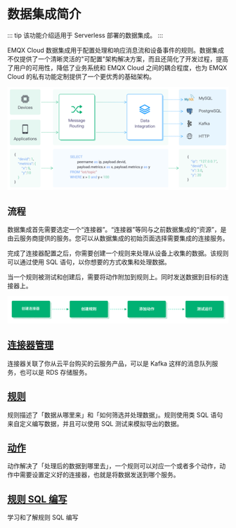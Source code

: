 # 数据集成简介

::: tip
该功能介绍适用于 Serverless 部署的数据集成。
:::

EMQX Cloud 数据集成用于配置处理和响应消息流和设备事件的规则。数据集成不仅提供了一个清晰灵活的"可配置"架构解决方案，而且还简化了开发过程，提高了用户的可用性，降低了业务系统和 EMQX Cloud 之间的耦合程度，也为 EMQX Cloud 的私有功能定制提供了一个更优秀的基础架构。

![data_integration_intro](./_assets/integration_intro_01.png)

## 流程

数据集成首先需要选定一个“连接器”。“连接器”等同与之前数据集成的“资源”，是由云服务商提供的服务。您可以从数据集成的初始页面选择需要集成的连接服务。

完成了连接器配置之后，你需要创建一个规则来处理从设备上收集的数据。该规则可以通过使用 SQL 语句，以你想要的方式收集和处理数据。

当一个规则被测试和创建后，需要将动作附加到规则上。同时发送数据到目标的连接器上。

![data_integration_intro](./_assets/integration_intro_02.png)

## [连接器管理](./resources.md)

连接器关联了你从云平台购买的云服务产品，可以是 Kafka 这样的消息队列服务，也可以是 RDS 存储服务。

## [规则](./rules.md)

规则描述了「数据从哪里来」和「如何筛选并处理数据」。规则使用类 SQL 语句来自定义编写数据，并且可以使用 SQL 测试来模拟导出的数据。

## [动作](https://docs.emqx.com/zh/cloud/latest/rule_engine/rules.html#%E5%88%9B%E5%BB%BA%E5%8A%A8%E4%BD%9C)

动作解决了「处理后的数据到哪里去」，一个规则可以对应一个或者多个动作，动作中需要设置定义好的连接器，也就是将数据发送到哪个服务。

## [规则 SQL 编写](https://docs.emqx.com/zh/enterprise/v4.2/rule/rule-engine.html#sql-%E8%AF%AD%E5%8F%A5)

学习和了解规则 SQL 编写
